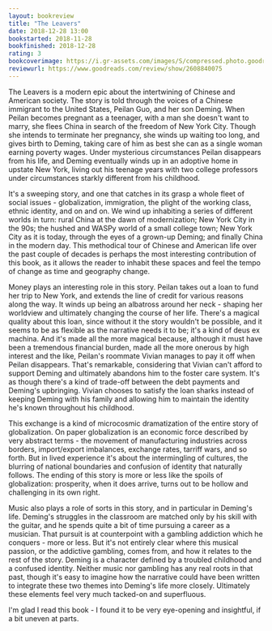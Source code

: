 ```yaml
---
layout: bookreview
title: "The Leavers"
date: 2018-12-28 13:00
bookstarted: 2018-11-28
bookfinished: 2018-12-28
rating: 3
bookcoverimage: https://i.gr-assets.com/images/S/compressed.photo.goodreads.com/books/1489158974l/30753987._SX98_.jpg
reviewurl: https://www.goodreads.com/review/show/2608840075
---
```


The Leavers is a modern epic about the intertwining of Chinese and American society. The story is told through the voices of a Chinese immigrant to the United States, Peilan Guo, and her son Deming. When Peilan becomes pregnant as a teenager, with a man she doesn't want to marry, she flees China in search of the freedom of New York City. Though she intends to terminate her pregnancy, she winds up waiting too long, and gives birth to Deming, taking care of him as best she can as a single woman earning poverty wages. Under mysterious circumstances Peilan disappears from his life, and Deming eventually winds up in an adoptive home in upstate New York, living out his teenage years with two college professors under circumstances starkly different from his childhood.



It's a sweeping story, and one that catches in its grasp a whole fleet of social issues - globalization, immigration, the plight of the working class, ethnic identity, and on and on. We wind up inhabiting a series of different worlds in turn: rural China at the dawn of modernization; New York City in the 90s; the hushed and WASPy world of a small college town; New York City as it is today, through the eyes of a grown-up Deming; and finally China in the modern day. This methodical tour of Chinese and American life over the past couple of decades is perhaps the most interesting contribution of this book, as it allows the reader to inhabit these spaces and feel the tempo of change as time and geography change.



Money plays an interesting role in this story. Peilan takes out a loan to fund her trip to New York, and extends the line of credit for various reasons along the way. It winds up being an albatross around her neck - shaping her worldview and ultimately changing the course of her life. There's a magical quality about this loan, since without it the story wouldn't be possible, and it seems to be as flexible as the narrative needs it to be; it's a kind of deus ex machina. And it's made all the more magical because, although it must have been a tremendous financial burden, made all the more onerous by high interest and the like, Peilan's roommate Vivian manages to pay it off when Peilan disappears. That's remarkable, considering that Vivian can't afford to support Deming and ultimately abandons him to the foster care system. It's as though there's a kind of trade-off between the debt payments and Deming's upbringing. Vivian chooses to satisfy the loan sharks instead of keeping Deming with his family and allowing him to maintain the identity he's known throughout his childhood.



This exchange is a kind of microcosmic dramatization of the entire story of globalization. On paper globalization is an economic force described by very abstract terms - the movement of manufacturing industries across borders, import/export imbalances, exchange rates, tarriff wars, and so forth. But in lived experience it's about the intermingling of cultures, the blurring of national boundaries and confusion of identity that naturally follows. The ending of this story is more or less like the spoils of globalization: prosperity, when it does arrive, turns out to be hollow and challenging in its own right.



Music also plays a role of sorts in this story, and in particular in Deming's life. Deming's struggles in the classroom are matched only by his skill with the guitar, and he spends quite a bit of time pursuing a career as a musician. That pursuit is at counterpoint with a gambling addiction which he conquers - more or less. But it's not entirely clear where this musical passion, or the addictive gambling, comes from, and how it relates to the rest of the story. Deming is a character defined by a troubled childhood and a confused identity. Neither music nor gambling has any real roots in that past, though it's easy to imagine how the narrative could have been written to integrate these two themes into Deming's life more closely. Ultimately these elements feel very much tacked-on and superfluous.



I'm glad I read this book - I found it to be very eye-opening and insightful, if a bit uneven at parts.